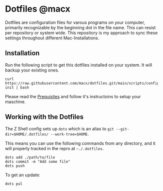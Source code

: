 # Dotfiles @macx

Dotfiles are configuration files for varous programs on your computer, primarily recognizable by the beginning dot in the file name. This can resist per repository or system wide. This repository is my approach to sync these settings throughout different Mac-Installations.

## Installation

Run the following script to get this dotfiles installed on your system. It will backup your existing ones.

```shell
curl https://raw.githubusercontent.com/macx/dotfiles.git/main/scripts/config-init | bash
```

Please read the [Prequisites](./docs/prequisites.md) and follow it's instructoins to setup your maschine.

## Working with the Dotfiles

The Z Shell config sets up `dots` which is an alias to `git --git-dir=$HOME/.dotfiles/ --work-tree=$HOME`.

This means you can use the following commands from any directory, and it will properly tracked in the repro at `~./.dotfiles`.

```shell
dots add ./path/to/file
dots commit -m "Add some file"
dots push
```

To get an update:

```shell
dots pul
```
